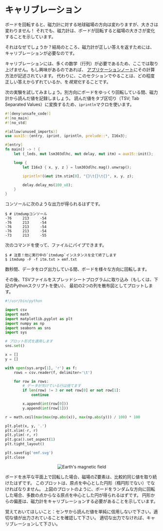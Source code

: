 <!-- # Calibration -->

# キャリブレーション

<!-- 
If we rotate the board, the direction of the Earth's magnetic field with respect to the magnetometer
should change but its magnitude should not! Yet, the magnetometer indicates that the magnitude of
the magnetic field changes as the board rotates.
 -->

ボードを回転すると、磁力計に対する地球磁場の方向は変わりますが、大きさは変わりません！
それでも、磁力計は、ボードが回転すると磁場の大きさが変化することを示しています。

<!-- 
Why's that the case? Turns out the magnetometer needs to be calibrated to return the correct answer.
 -->

それはなぜでしょうか？結局のところ、磁力計が正しい答えを返すためには、キャリブレーションが必要なのです。

<!-- 
The calibration involves quite a bit of math (matrices) so we won't cover it here but this
[Application Note] describes the procedure if you are interested. Instead, what we'll do in this
section is *visualize* how off we are.
 -->

キャリブレーションには、多くの数学（行列）が必要であるため、ここでは取り上げません。もし興味があるのであれば、
[アプリケーションノート]にその計算方法が記述されています。
代わりに、このセクションでやることは、どの程度正しい答えからずれているか、を*視覚化*することです。

<!-- [Application Note]: http://cache.freescale.com/files/sensors/doc/app_note/AN4246.pdf -->

[アプリケーションノート]: http://cache.freescale.com/files/sensors/doc/app_note/AN4246.pdf

<!-- 
Let's try this experiment: Let's record the readings of the magnetometer while we slowly rotate the
board in different directions. We'll use the `iprintln` macro to format the readings as Tab
Separated Values (TSV).
 -->

次の実験を試してみましょう。別方向にボードをゆっくり回転している間、磁力計から読んだ値を記録しましょう。
読んだ値をタブ区切り（TSV; Tab Separated Values）に変換するため、`iprintln`マクロを使います。

``` rust
#![deny(unsafe_code)]
#![no_main]
#![no_std]

#[allow(unused_imports)]
use aux15::{entry, iprint, iprintln, prelude::*, I16x3};

#[entry]
fn main() -> ! {
    let (_leds, mut lsm303dlhc, mut delay, mut itm) = aux15::init();

    loop {
        let I16x3 { x, y, z } = lsm303dlhc.mag().unwrap();

        iprintln!(&mut itm.stim[0], "{}\t{}\t{}", x, y, z);

        delay.delay_ms(100_u8);
    }
}
```

<!-- You should get an output in the console that looks like this: -->

コンソールに次のような出力が得られるはずです。
``` console
$ # itmdumpコンソール
-76     213     -54
-76     213     -54
-76     213     -54
-76     213     -54
-73     213     -55
```

<!-- You can pipe that to a file using: -->

次のコマンドを使って、ファイルにパイプできます。

``` console
$ # 注意！他に実行中の`itmdump`インスタンスを全て終了します
$ itmdump -F -f itm.txt > emf.txt
```

<!-- Rotate the board in many different direction while you log data for a several seconds. -->

数秒間、データをログ出力している間、ボードを様々な方向に回転します。

<!-- 
Then import that TSV file into a spreadsheet program (or use the Python script shown below) and plot
the first two columns as a scatter plot.
 -->

その後、TSVファイルをスプレッドシートプログラムに取り込み（もしくは、下記のPythonスクリプトを使い）、
最初の2つの列を散布図としてプロットします。

``` python
#!/usr/bin/python

import csv
import math
import matplotlib.pyplot as plt
import numpy as np
import seaborn as sns
import sys

# プロット形式を適用します
sns.set()

x = []
y = []

with open(sys.argv[1], 'r') as f:
    rows = csv.reader(f, delimiter='\t')

    for row in rows:
        # データが欠けている行は捨てます
        if len(row) != 3 or not row[0] or not row[1]:
            continue

        x.append(int(row[0]))
        y.append(int(row[1]))

r = math.ceil(max(max(np.abs(x)), max(np.abs(y))) / 100) * 100

plt.plot(x, y, '.')
plt.xlim(-r, r)
plt.ylim(-r, r)
plt.gca().set_aspect(1)
plt.tight_layout()

plt.savefig('emf.svg')
plt.close
```

<p align="center">
<img title="Earth's magnetic field" src="../assets/emf.svg">
</p>

<!-- 
If you rotated the board on a flat horizontal surface, the Z component of the magnetic field should
have remained relatively constant and this plot should have been a circumference (not a ellipse)
centered at the origin. If you rotated the board in random directions, which was the case of plot
above, then you should have gotten a circle made of a bunch of points centered at the origin.
Deviations from the circle shape indicate that the magnetometer needs to be calibrated.
 -->

ボードを水平な平面上で回転した場合、磁場のZ要素は、比較的同じ値を取り続けたはずです。
このプロットは、原点を中心とした円形（楕円形でない）でなければなりません。
上図のプロットのように、ボードをランダムな方向に回転した場合、多数の点からなる原点を中心とした円が得られるはずです。
円形からの偏差は、磁力計をキャリブレーションする必要があることを示しています。

<!-- 
Take home message: Don't just trust the reading of a sensor. Verify it's outputting sensible values.
If it's not, then calibrate it.
 -->

覚えておいてほしいこと：センサから読んだ値を単純に信用しないで下さい。適切な値が出力されていることを確認して下さい。
適切な出力でなければ、キャリブレーションして下さい。
